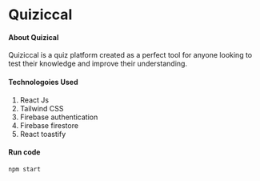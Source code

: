 # Quiziccal

#### About Quizical

Quiziccal is a quiz platform created as a perfect tool for anyone looking to test their knowledge and improve their understanding.

#### Technologoies Used

1. React Js
2. Tailwind CSS
3. Firebase authentication
4. Firebase firestore
5. React toastify

#### Run code

```sh
npm start
```